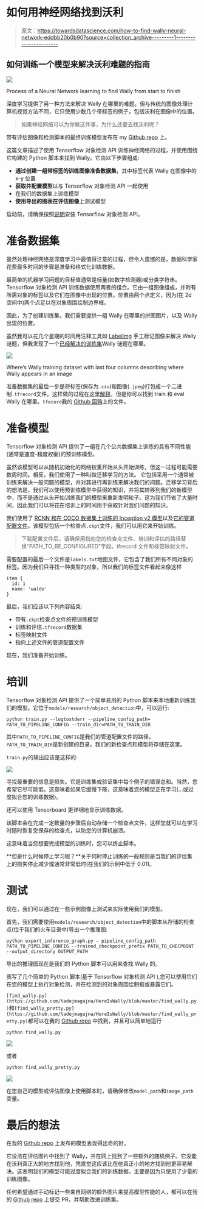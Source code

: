 # 如何用神经网络找到沃利

> 原文：<https://towardsdatascience.com/how-to-find-wally-neural-network-eddbb20b0b90?source=collection_archive---------1----------------------->

## 如何训练一个模型来解决沃利难题的指南

![](img/456260e3bdcbf9c5f7f02c54085a3710.png)

Process of a Neural Network learning to find Wally from start to finish

深度学习提供了另一种方法来解决 Wally 在哪里的难题。但与传统的图像处理计算机视觉方法不同，它只使用少数几个带标签的例子，包括沃利在图像中的位置。

> 如果神经网络可以为你做这件事，为什么还要去找沃利呢？

带有评估图像和检测脚本的最终训练模型发布在 my [Github repo](https://github.com/tadejmagajna/HereIsWally) 上。

这篇文章描述了使用 Tensorflow 对象检测 API 训练神经网络的过程，并使用围绕它构建的 Python 脚本来找到 Wally。它由以下步骤组成:

*   **通过创建一组带标签的训练图像准备数据集**，其中标签代表 Wally 在图像中的 x-y 位置
*   **获取并配置模型**以与 Tensorflow 对象检测 API 一起使用
*   在我们的数据集上训练模型
*   **使用导出的图表在评估图像**上测试模型

启动前，请确保按照[说明](https://github.com/tensorflow/models/blob/master/research/object_detection/g3doc/installation.md)安装 Tensorflow 对象检测 API。

# 准备数据集

虽然处理神经网络是深度学习中最值得注意的过程，但令人遗憾的是，数据科学家花费最多时间的步骤是准备和格式化训练数据。

最简单的机器学习问题的目标值通常是标量(如数字检测器)或分类字符串。Tensorflow 对象检测 API 训练数据使用两者的组合。它由一组图像组成，并附有所需对象的标签以及它们在图像中出现的位置。位置由两个点定义，因为(在 2d 空间中)两个点足以在对象周围绘制边界框。

因此，为了创建训练集，我们需要提供一组 Wally 在哪里的拼图图片，以及 Wally 出现的位置。

虽然我可以花几个星期的时间用注释工具如 [LabelImg](https://github.com/tzutalin/labelImg) 手工标记图像来解决 Wally 谜题，但我发现了一个[已经解决的训练集](https://github.com/vc1492a/Hey-Waldo)Wally 谜题在哪里。

![](img/4babba355479cbcb0f4f17ff2d08cafa.png)

Where’s Wally training dataset with last four columns describing where Wally appears in an image

准备数据集的最后一步是将标签(保存为`.csv`)和图像(`.jpeg`)打包成一个二进制`.tfrecord`文件。这样做的过程在这里[解释](http://warmspringwinds.github.io/tensorflow/tf-slim/2016/12/21/tfrecords-guide/)，但是你可以找到 train 和 eval Wally 在哪里。`tfecord`我的 [Github 回购](https://github.com/tadejmagajna/HereIsWally)上的文件。

# **准备模型**

Tensorflow 对象检测 API 提供了一组在几个公共数据集上训练的具有不同性能(通常是速度-精度权衡)的预训练模型。

虽然该模型可以从随机初始化的网络权重开始从头开始训练，但这一过程可能需要数周时间。相反，我们使用了一种叫做迁移学习的方法。
它包括采用一个通常被训练来解决一般问题的模型，并对其进行再训练来解决我们的问题。迁移学习背后的想法是，我们可以使用预训练模型中获得的知识，并将其转移到我们的新模型中，而不是通过从头开始训练我们的模型来重新发明轮子。这为我们节省了大量时间，因此我们可以将花在培训上的时间用于获取针对我们问题的知识。

我们使用了 [RCNN 和在 COCO 数据集上训练的 Inception v2 模型](http://download.tensorflow.org/models/object_detection/faster_rcnn_inception_v2_coco_2017_11_08.tar.gz)以及[它的管道配置文件](https://github.com/tensorflow/models/blob/master/research/object_detection/samples/configs/ssd_inception_v2_coco.config)。该模型包括一个检查点`.ckpt`文件，我们可以用它来开始训练。

> 下载配置文件后，请确保用指向您的检查点文件、培训和评估的路径替换“PATH_TO_BE_CONFIGURED”字段。tfrecord 文件和标签映射文件。

需要配置的最后一个文件是`labels.txt`地图文件，它包含了我们所有不同对象的标签。因为我们只寻找一种类型的对象，所以我们的标签文件看起来像这样

```
item {
  id: 1
  name: 'waldo'
}
```

最后，我们应该以下列内容结束:

*   带有`.ckpt`检查点文件的预训练模型
*   训练和评估`.tfrecord`数据集
*   标签映射文件
*   指向上述文件的管道配置文件

现在，我们准备开始训练。

# **培训**

Tensorflow 对象检测 API 提供了一个简单易用的 Python 脚本来本地重新训练我们的模型。它位于`models/research/object_detection`中，可以运行:

`python train.py --logtostderr --pipeline_config_path= PATH_TO_PIPELINE_CONFIG --train_dir=PATH_TO_TRAIN_DIR`

其中`PATH_TO_PIPELINE_CONFIG`是我们的管道配置文件的路径，`PATH_TO_TRAIN_DIR`是新创建的目录，我们的新检查点和模型将存储在这里。

`train.py`的输出应该是这样的:

![](img/53c885bbbe8c23c50d8fb8b2c0fb6377.png)

寻找最重要的信息是损失。它是训练集或验证集中每个例子的错误总和。当然，您希望它尽可能低，这意味着如果它缓慢下降，这意味着您的模型正在学习(…或过度拟合您的训练数据)。

还可以使用 Tensorboard 更详细地显示训练数据。

该脚本会在完成一定数量的步骤后自动存储一个检查点文件，这样您就可以在学习时随时恢复您保存的检查点，以防您的计算机崩溃。

这意味着当您想要完成模型的训练时，您可以终止脚本。

**但是什么时候停止学习呢？**关于何时停止训练的一般规则是当我们的评估集上的损失停止减少或通常非常低时(在我们的示例中低于 0.01)。

# 测试

现在，我们可以通过在一些示例图像上测试来实际使用我们的模型。

首先，我们需要使用`models/research/object_detection`中的脚本从存储的检查点(位于我们的火车目录中)导出一个推理图:

```
python export_inference_graph.py — pipeline_config_path PATH_TO_PIPELINE_CONFIG --trained_checkpoint_prefix PATH_TO_CHECPOINT --output_directory OUTPUT_PATH
```

导出的推理图现在是我们的 Python 脚本可以用来查找 Wally 的。

我写了几个简单的 Python 脚本(基于 Tensorflow 对象检测 API ),您可以使用它们在您的模型上执行对象检测，并在检测到的对象周围绘制框或暴露它们。

`[find_wally.py](https://github.com/tadejmagajna/HereIsWally/blob/master/find_wally.py)`和`[find_wally_pretty.py](https://github.com/tadejmagajna/HereIsWally/blob/master/find_wally_pretty.py)`都可以在我的 [Github repo](https://github.com/tadejmagajna/HereIsWally) 中找到，并且可以简单地运行

```
python find_wally.py
```

![](img/3c17d6adb6b58b15f70018e5f2b668f0.png)

或者

```
python find_wally_pretty.py
```

![](img/9d05ba61df8350cb3779f50cc8b882c4.png)

在您自己的模型或评估图像上使用脚本时，请确保修改`model_path`和`image_path`变量。

# 最后的想法

在我的 [Github repo](https://github.com/tadejmagajna/HereIsWally) 上发布的模型表现得出奇的好。

它设法在评估图片中找到了 Wally，并在网上找到了一些额外的随机例子。它没能在沃利真正大的地方找到他，凭直觉这应该比在他真正小的地方找到他更容易解决。这表明我们的模型可能过度拟合我们的训练数据，主要是因为只使用了少量的训练图像。

任何希望通过手动标记一些来自网络的额外图片来提高模型性能的人，都可以在我的 [Github repo](https://github.com/tadejmagajna/HereIsWally) 上提交 PR，并帮助改进训练集。